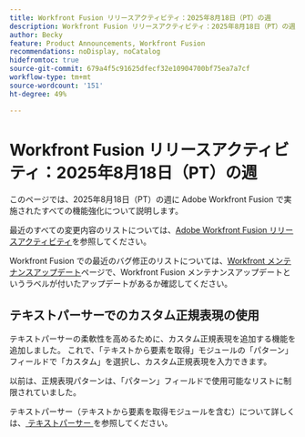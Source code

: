```yaml
---
title: Workfront Fusion リリースアクティビティ：2025年8月18日（PT）の週
description: Workfront Fusion リリースアクティビティ：2025年8月18日（PT）の週
author: Becky
feature: Product Announcements, Workfront Fusion
recommendations: noDisplay, noCatalog
hidefromtoc: true
source-git-commit: 679a4f5c91625dfecf32e10904700bf75ea7a7cf
workflow-type: tm+mt
source-wordcount: '151'
ht-degree: 49%

---
```


# Workfront Fusion リリースアクティビティ：2025年8月18日（PT）の週

このページでは、2025年8月18日（PT）の週に Adobe Workfront Fusion で実施されたすべての機能強化について説明します。

最近のすべての変更内容のリストについては、[Adobe Workfront Fusion リリースアクティビティ](/help/workfront-fusion/fusion-product-releases/fusion-release-activity.md)を参照してください。

Workfront Fusion での最近のバグ修正のリストについては、[Workfront メンテナンスアップデート](https://experienceleague.adobe.com/en/docs/workfront-known-issues/releases/current-updates)ページで、Workfront Fusion メンテナンスアップデートというラベルが付いたアップデートがあるか確認してください。

## テキストパーサーでのカスタム正規表現の使用

テキストパーサーの柔軟性を高めるために、カスタム正規表現を追加する機能を追加しました。 これで、「テキストから要素を取得」モジュールの「パターン」フィールドで「カスタム」を選択し、カスタム正規表現を入力できます。

以前は、正規表現パターンは、「パターン」フィールドで使用可能なリストに制限されていました。

テキストパーサー（テキストから要素を取得モジュールを含む）について詳しくは、[ テキストパーサー ](/help/workfront-fusion/references/apps-and-modules/tools-and-transformers/text-parser.md) を参照してください。

